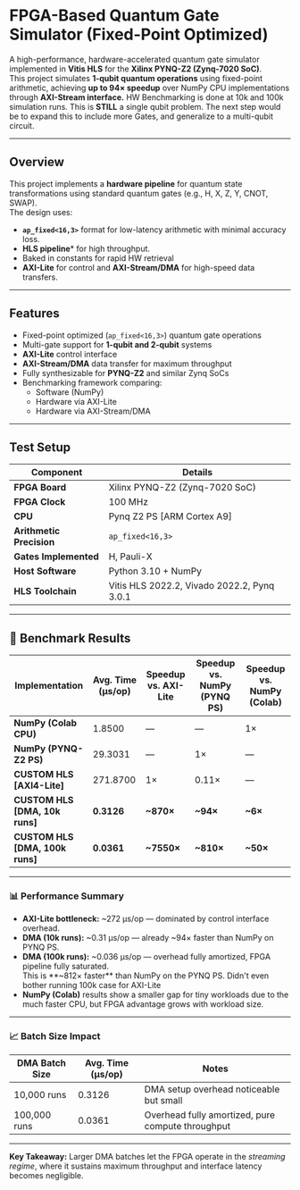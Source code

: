 # FPGA-Based Quantum Gate Simulator (Fixed-Point Optimized)

A high-performance, hardware-accelerated quantum gate simulator implemented in **Vitis HLS** for the **Xilinx PYNQ-Z2 (Zynq-7020 SoC)**.  
This project simulates **1-qubit quantum operations** using fixed-point arithmetic, achieving **up to 94× speedup** over NumPy CPU implementations through **AXI-Stream interface.** HW Benchmarking is done at 10k and 100k simulation runs. This is **STILL** a single qubit problem. The next step would be to expand this to include more Gates, and generalize to a multi-qubit circuit. 



---

## Overview

This project implements a **hardware pipeline** for quantum state transformations using standard quantum gates (e.g., H, X, Z, Y, CNOT, SWAP).  
The design uses:

- **`ap_fixed<16,3>`** format for low-latency arithmetic with minimal accuracy loss.
- **HLS pipeline*** for high throughput.
- Baked in constants for rapid HW retrieval
- **AXI-Lite** for control and **AXI-Stream/DMA** for high-speed data transfers.

---

## Features

- Fixed-point optimized (`ap_fixed<16,3>`) quantum gate operations
- Multi-gate support for **1-qubit and 2-qubit** systems
- **AXI-Lite** control interface
- **AXI-Stream/DMA** data transfer for maximum throughput
- Fully synthesizable for **PYNQ-Z2** and similar Zynq SoCs
- Benchmarking framework comparing:
  - Software (NumPy)
  - Hardware via AXI-Lite
  - Hardware via AXI-Stream/DMA

---

## Test Setup

| Component                | Details                                     |
| ------------------------ | ------------------------------------------- |
| **FPGA Board**           | Xilinx PYNQ-Z2 (Zynq-7020 SoC)              |
| **FPGA Clock**           | 100 MHz                                     |
| **CPU**                  | Pynq Z2 PS [ARM Cortex A9]                  |
| **Arithmetic Precision** | `ap_fixed<16,3>`                            |
| **Gates Implemented**    | H, Pauli-X                                  |
| **Host Software**        | Python 3.10 + NumPy                         |
| **HLS Toolchain**        | Vitis HLS 2022.2, Vivado 2022.2, Pynq 3.0.1 |

---

## 🚀 Benchmark Results

| Implementation                  | Avg. Time (µs/op) | Speedup vs. AXI-Lite | Speedup vs. NumPy (PYNQ PS) | Speedup vs. NumPy (Colab) |
| ------------------------------- | ----------------- | -------------------- | --------------------------- | ------------------------- |
| **NumPy (Colab CPU)**           | 1.8500            | —                    | —                           | 1×                        |
| **NumPy (PYNQ-Z2 PS)**          | 29.3031           | —                    | 1×                          | —                         |
| **CUSTOM HLS [AXI4-Lite]**      | 271.8700          | 1×                   | 0.11×                       | —                         |
| **CUSTOM HLS [DMA, 10k runs]**  | **0.3126**        | **~870×**            | **~94×**                    | **~6×**                   |
| **CUSTOM HLS [DMA, 100k runs]** | **0.0361**        | **~7550×**           | **~810×**                   | **~50×**                  |

---

### 📊 Performance Summary

- **AXI-Lite bottleneck:** ~272 µs/op — dominated by control interface overhead.
- **DMA (10k runs):** ~0.31 µs/op — already ~94× faster than NumPy on PYNQ PS.
- **DMA (100k runs):** ~0.036 µs/op — overhead fully amortized, FPGA pipeline fully saturated.  
  This is  **~812× faster** than NumPy on the PYNQ PS. Didn't even bother running 100k case for AXI-Lite
- **NumPy (Colab)** results show a smaller gap for tiny workloads due to the much faster CPU, but FPGA advantage grows with workload size.

---

### 📈 Batch Size Impact

| DMA Batch Size | Avg. Time (µs/op) | Notes                                             |
| -------------- | ----------------- | ------------------------------------------------- |
| 10,000 runs    | 0.3126            | DMA setup overhead noticeable but small           |
| 100,000 runs   | 0.0361            | Overhead fully amortized, pure compute throughput |

---

**Key Takeaway:** Larger DMA batches let the FPGA operate in the *streaming regime*, where it sustains maximum throughput and interface latency becomes negligible.
